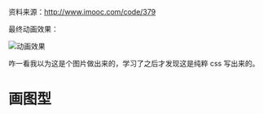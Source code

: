 资料来源：http://www.imooc.com/code/379

最终动画效果：

![动画效果](img/效果.gif)

咋一看我以为这是个图片做出来的，学习了之后才发现这是纯粹 css 写出来的。

# 画图型
